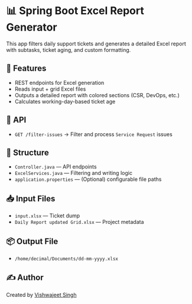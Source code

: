 # 📊 Spring Boot Excel Report Generator

This app filters daily support tickets and generates a detailed Excel report with subtasks, ticket aging, and custom formatting.

## 🚀 Features
- REST endpoints for Excel generation
- Reads input + grid Excel files
- Outputs a detailed report with colored sections (CSR, DevOps, etc.)
- Calculates working-day-based ticket age

## 📡 API
- `GET /filter-issues` → Filter and process `Service Request` issues

## 📂 Structure
- `Controller.java` — API endpoints
- `ExcelServices.java` — Filtering and writing logic
- `application.properties` — (Optional) configurable file paths

## 📥 Input Files
- `input.xlsx` — Ticket dump
- `Daily Report updated Grid.xlsx` — Project metadata

## 📦 Output File
- `/home/decimal/Documents/dd-mm-yyyy.xlsx`

## ✍️ Author
Created by [Vishwajeet Singh](https://github.com/yourusername)
